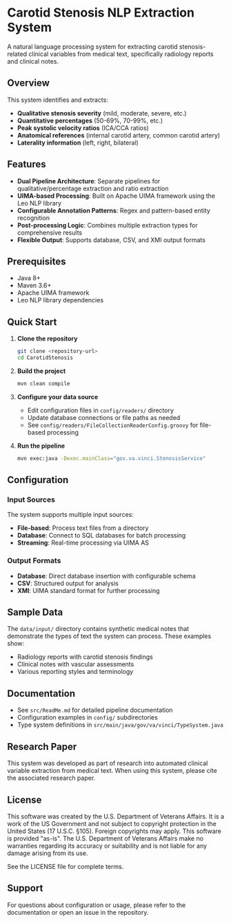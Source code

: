 # Carotid Stenosis NLP Extraction System

A natural language processing system for extracting carotid stenosis-related clinical variables from medical text, specifically radiology reports and clinical notes.

## Overview

This system identifies and extracts:
- **Qualitative stenosis severity** (mild, moderate, severe, etc.)
- **Quantitative percentages** (50-69%, 70-99%, etc.)
- **Peak systolic velocity ratios** (ICA/CCA ratios)
- **Anatomical references** (internal carotid artery, common carotid artery)
- **Laterality information** (left, right, bilateral)

## Features

- **Dual Pipeline Architecture**: Separate pipelines for qualitative/percentage extraction and ratio extraction
- **UIMA-based Processing**: Built on Apache UIMA framework using the Leo NLP library
- **Configurable Annotation Patterns**: Regex and pattern-based entity recognition
- **Post-processing Logic**: Combines multiple extraction types for comprehensive results
- **Flexible Output**: Supports database, CSV, and XMI output formats

## Prerequisites

- Java 8+
- Maven 3.6+
- Apache UIMA framework
- Leo NLP library dependencies

## Quick Start

1. **Clone the repository**
   ```bash
   git clone <repository-url>
   cd CarotidStenosis
   ```

2. **Build the project**
   ```bash
   mvn clean compile
   ```

3. **Configure your data source**
   - Edit configuration files in `config/readers/` directory
   - Update database connections or file paths as needed
   - See `config/readers/FileCollectionReaderConfig.groovy` for file-based processing

4. **Run the pipeline**
   ```bash
   mvn exec:java -Dexec.mainClass="gov.va.vinci.StenosisService"
   ```

## Configuration

### Input Sources
The system supports multiple input sources:
- **File-based**: Process text files from a directory
- **Database**: Connect to SQL databases for batch processing
- **Streaming**: Real-time processing via UIMA AS

### Output Formats
- **Database**: Direct database insertion with configurable schema
- **CSV**: Structured output for analysis
- **XMI**: UIMA standard format for further processing

## Sample Data

The `data/input/` directory contains synthetic medical notes that demonstrate the types of text the system can process. These examples show:
- Radiology reports with carotid stenosis findings
- Clinical notes with vascular assessments
- Various reporting styles and terminology

## Documentation

- See `src/ReadMe.md` for detailed pipeline documentation
- Configuration examples in `config/` subdirectories
- Type system definitions in `src/main/java/gov/va/vinci/TypeSystem.java`

## Research Paper

This system was developed as part of research into automated clinical variable extraction from medical text. When using this system, please cite the associated research paper.

## License

This software was created by the U.S. Department of Veterans Affairs. It is a work of the US Government and not subject to copyright protection in the United States (17 U.S.C. §105). Foreign copyrights may apply. This software is provided "as-is". The U.S. Department of Veterans Affairs make no warranties regarding its accuracy or suitability and is not liable for any damage arising from its use.

See the LICENSE file for complete terms.

## Support

For questions about configuration or usage, please refer to the documentation or open an issue in the repository.
